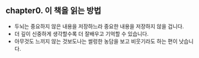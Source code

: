 ## chapter0. 이 책을 읽는 방법
- 두뇌는 중요하지 않은 내용을 저장하느라 중요한 내용을 저장하지 않을 겁니다.
- 더 깊이 신중하게 생각할수록 더 잘배우고 기억할 수 있습니다.
- 아무것도 느끼지 않는 것보도나는 썰렁한 농담을 보고 비웃기라도 하는 편이 낫습니다.
